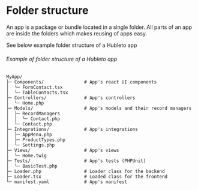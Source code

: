 # Folder structure

An app is a package or bundle located in a single folder. All parts of an app are inside the folders which makes reusing of apps easy.

See below example folder structure of a Hubleto app

###### Example of folder structure of a Hubleto app

```
MyApp/
├─ Components/               # App's react UI components
│  └─ FormContact.tsx
│  └─ TableContacts.tsx
├─ Controllers/              # App's controllers
│  └─ Home.php
├─ Models/                   # App's models and their record managers
│  ├─ RecordManagers
│  │  └─ Contact.php
│  └─ Contact.php
├─ Integrations/             # App's integrations
│  ├─ AppMenu.php
│  ├─ ProductTypes.php
│  └─ Settings.php
├─ Views/                    # App's views
│  └─ Home.twig
├─ Tests/                    # App's tests (PHPUnit)
│  └─ BasicTest.php
├─ Loader.php                # Loader class for the backend
├─ Loader.tsx                # Loaded class for the frontend
└─ manifest.yaml             # App's manifest
```